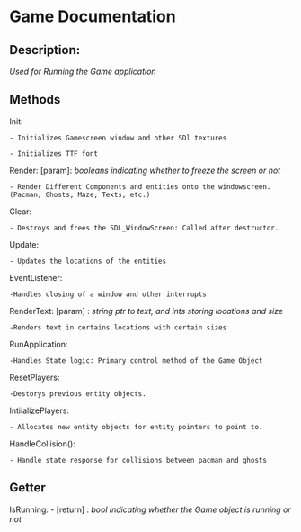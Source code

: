 # Game Documentation

## Description:

*Used for Running the Game application*

## Methods

Init:

    - Initializes Gamescreen window and other SDl textures
    
    - Initializes TTF font

Render: [param]: *booleans indicating whether to freeze the screen or not*

    - Render Different Components and entities onto the windowscreen. (Pacman, Ghosts, Maze, Texts, etc.)

Clear:

    - Destroys and frees the SDL_WindowScreen: Called after destructor.

Update:

    - Updates the locations of the entities

EventListener:

    -Handles closing of a window and other interrupts

RenderText: [param] : *string ptr to text, and ints storing locations and size*

    -Renders text in certains locations with certain sizes

RunApplication:

    -Handles State logic: Primary control method of the Game Object

ResetPlayers:

    -Destorys previous entity objects.

IntiializePlayers:

    - Allocates new entity objects for entity pointers to point to.

HandleCollision():

    - Handle state response for collisions between pacman and ghosts

## Getter

IsRunning:
    - [return] : *bool indicating whether the Game object is running or not*
